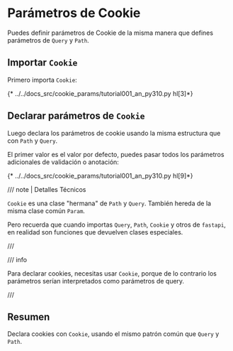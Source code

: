 # Parámetros de Cookie

Puedes definir parámetros de Cookie de la misma manera que defines parámetros de `Query` y `Path`.

## Importar `Cookie`

Primero importa `Cookie`:

{* ../../docs_src/cookie_params/tutorial001_an_py310.py hl[3]*}

## Declarar parámetros de `Cookie`

Luego declara los parámetros de cookie usando la misma estructura que con `Path` y `Query`.

El primer valor es el valor por defecto, puedes pasar todos los parámetros adicionales de validación o anotación:

{* ../../docs_src/cookie_params/tutorial001_an_py310.py hl[9]*}

/// note | Detalles Técnicos

`Cookie` es una clase "hermana" de `Path` y `Query`. También hereda de la misma clase común `Param`.

Pero recuerda que cuando importas `Query`, `Path`, `Cookie`  y otros de `fastapi`, en realidad son funciones que devuelven clases especiales.

///

/// info

Para declarar cookies, necesitas usar `Cookie`, porque de lo contrario los parámetros serían interpretados como parámetros de query.

///

## Resumen

Declara cookies con `Cookie`, usando el mismo patrón común que `Query` y `Path`.
